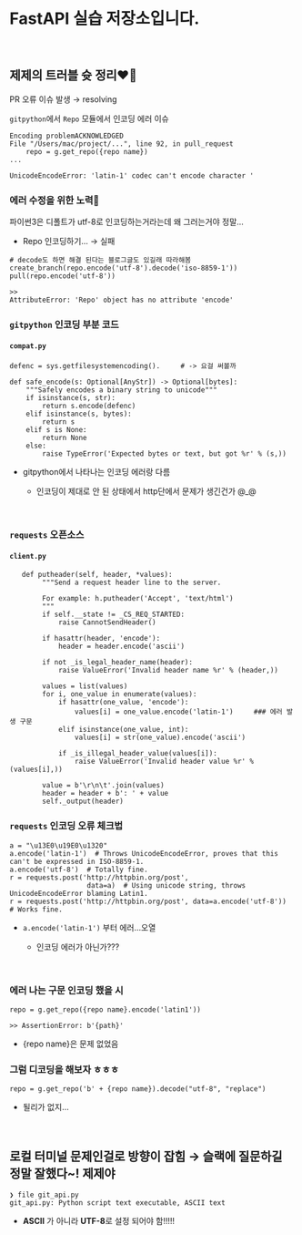 # FastAPI 실습 저장소입니다.
</br>

## 제제의 트러블 슛 정리❤️‍🔥



PR 오류 이슈 발생 → resolving

`gitpython`에서 `Repo` 모듈에서 인코딩 에러 이슈

```
Encoding problemACKNOWLEDGED
File "/Users/mac/project/...", line 92, in pull_request
    repo = g.get_repo({repo name})
...

UnicodeEncodeError: 'latin-1' codec can't encode character '
```

### 에러 수정을 위한 노력🥲

파이썬3은 디폴트가 utf-8로 인코딩하는거라는데 왜 그러는거야 정말... 

- Repo 인코딩하기… → 실패

```
# decode도 하면 해결 된다는 블로그글도 있길래 따라해봄
create_branch(repo.encode('utf-8').decode('iso-8859-1'))
pull(repo.encode('utf-8'))

>>
AttributeError: 'Repo' object has no attribute 'encode'
```

### `gitpython` 인코딩 부분 코드


#### `compat.py`
```
defenc = sys.getfilesystemencoding().     # -> 요걸 써볼까

def safe_encode(s: Optional[AnyStr]) -> Optional[bytes]:
    """Safely encodes a binary string to unicode"""
    if isinstance(s, str):
        return s.encode(defenc)
    elif isinstance(s, bytes):
        return s
    elif s is None:
        return None
    else:
        raise TypeError('Expected bytes or text, but got %r' % (s,))
```
- gitpython에서 나타나는 인코딩 에러랑 다름

    -  인코딩이 제대로 안 된 상태에서 http단에서 문제가 생긴건가 @_@


</br>

### `requests` 오픈소스 


#### `client.py`
```
   def putheader(self, header, *values):
        """Send a request header line to the server.

        For example: h.putheader('Accept', 'text/html')
        """
        if self.__state != _CS_REQ_STARTED:
            raise CannotSendHeader()

        if hasattr(header, 'encode'):
            header = header.encode('ascii')

        if not _is_legal_header_name(header):
            raise ValueError('Invalid header name %r' % (header,))

        values = list(values)
        for i, one_value in enumerate(values):
            if hasattr(one_value, 'encode'):
                values[i] = one_value.encode('latin-1')     ### 에러 발생 구문
            elif isinstance(one_value, int):
                values[i] = str(one_value).encode('ascii')

            if _is_illegal_header_value(values[i]):
                raise ValueError('Invalid header value %r' % (values[i],))

        value = b'\r\n\t'.join(values)
        header = header + b': ' + value
        self._output(header)
```

### `requests` 인코딩 오류 체크법

```
a = "\u13E0\u19E0\u1320"
a.encode('latin-1')  # Throws UnicodeEncodeError, proves that this can't be expressed in ISO-8859-1.
a.encode('utf-8')  # Totally fine.
r = requests.post('http://httpbin.org/post',
                   data=a)  # Using unicode string, throws UnicodeEncodeError blaming Latin1.
r = requests.post('http://httpbin.org/post', data=a.encode('utf-8'))  # Works fine.
```
- `a.encode('latin-1')` 부터 에러…오열

    - 인코딩 에러가 아닌가???

</br>

### 에러 나는 구문 인코딩 했을 시
```
repo = g.get_repo({repo name}.encode('latin1')) 

>> AssertionError: b'{path}'
```
- {repo name}은 문제 없었음

### 그럼 디코딩을 해보자 ㅎㅎㅎ
```
repo = g.get_repo('b' + {repo name}).decode("utf-8", "replace")
```
- 될리가 없지…

</br>

## 로컬 터미널 문제인걸로 방향이 잡힘 → 슬랙에 질문하길 정말 잘했다~! 제제야

```
❯ file git_api.py
git_api.py: Python script text executable, ASCII text
```
- **ASCII** 가 아니라 **UTF-8**로 설정 되어야 함!!!!!
